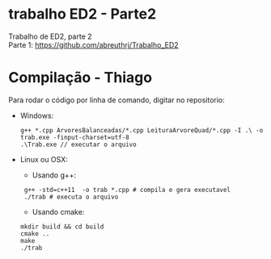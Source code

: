# trabalho ED2 - Parte2
Trabalho de ED2, parte 2 \
Parte 1: https://github.com/abreuthrj/Trabalho_ED2

# Compilação - Thiago

Para rodar o código por linha de comando, digitar no repositorio:
* Windows:
    ```
    g++ *.cpp ArvoresBalanceadas/*.cpp LeituraArvoreQuad/*.cpp -I .\ -o trab.exe -finput-charset=utf-8
   .\Trab.exe // executar o arquivo
   ```

* Linux ou OSX:
  * Usando g++:
  ```
   g++ -std=c++11  -o trab *.cpp # compila e gera executavel
   ./trab # executa o arquivo
  ```
  * Usando cmake:
  ```
  mkdir build && cd build
  cmake ..
  make
  ./trab
  ```
